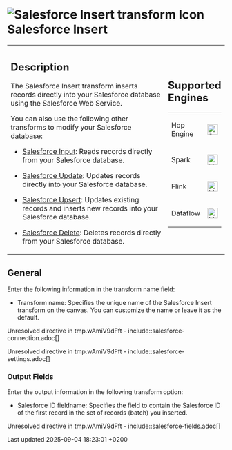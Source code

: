 <div id="header">

# <span class="image image-doc-icon">![Salesforce Insert transform Icon](../assets/images/transforms/icons/salesforceinsert.svg)</span> Salesforce Insert

</div>

<div id="content">

<div id="preamble">

<div class="sectionbody">

<table>
<colgroup>
<col style="width: 75%" />
<col style="width: 25%" />
</colgroup>
<tbody>
<tr class="odd">
<td><div class="content">
<div class="sect1">
<h2 id="_description">Description</h2>
<div class="sectionbody">
<div class="paragraph">
<p>The Salesforce Insert transform inserts records directly into your Salesforce database using the Salesforce Web Service.</p>
</div>
<div class="paragraph">
<p>You can also use the following other transforms to modify your Salesforce database:</p>
</div>
<div class="ulist">
<ul>
<li><p><a href="pipeline/transforms/salesforceinput.UpPARjhlf8">Salesforce Input</a>: Reads records directly from your Salesforce database.</p></li>
<li><p><a href="pipeline/transforms/salesforceupdate.UpPARjhlf8">Salesforce Update</a>: Updates records directly into your Salesforce database.</p></li>
<li><p><a href="pipeline/transforms/salesforceupsert.UpPARjhlf8">Salesforce Upsert</a>: Updates existing records and inserts new records into your Salesforce database.</p></li>
<li><p><a href="pipeline/transforms/salesforcedelete.UpPARjhlf8">Salesforce Delete</a>: Deletes records directly from your Salesforce database.</p></li>
</ul>
</div>
</div>
</div>
</div></td>
<td><div class="content">
<div class="sect1">
<h2 id="_supported_engines">Supported Engines</h2>
<div class="sectionbody">
<table>
<tbody>
<tr class="odd">
<td><p>Hop Engine</p></td>
<td><div class="content">
<div class="paragraph">
<p><span class="image"><img src="../assets/images/check_mark.svg" alt="Supported" width="24" /></span></p>
</div>
</div></td>
</tr>
<tr class="even">
<td><p>Spark</p></td>
<td><div class="content">
<div class="paragraph">
<p><span class="image"><img src="../assets/images/question_mark.svg" alt="Maybe Supported" width="24" /></span></p>
</div>
</div></td>
</tr>
<tr class="odd">
<td><p>Flink</p></td>
<td><div class="content">
<div class="paragraph">
<p><span class="image"><img src="../assets/images/question_mark.svg" alt="Maybe Supported" width="24" /></span></p>
</div>
</div></td>
</tr>
<tr class="even">
<td><p>Dataflow</p></td>
<td><div class="content">
<div class="paragraph">
<p><span class="image"><img src="../assets/images/question_mark.svg" alt="Maybe Supported" width="24" /></span></p>
</div>
</div></td>
</tr>
</tbody>
</table>
</div>
</div>
</div></td>
</tr>
</tbody>
</table>

</div>

</div>

<div class="sect1">

## General

<div class="sectionbody">

<div class="paragraph">

Enter the following information in the transform name field:

</div>

<div class="ulist">

  - Transform name: Specifies the unique name of the Salesforce Insert transform on the canvas. You can customize the name or leave it as the default.

</div>

<div class="paragraph">

Unresolved directive in tmp.wAmiV9dFft - include::salesforce-connection.adoc\[\]

</div>

<div class="paragraph">

Unresolved directive in tmp.wAmiV9dFft - include::salesforce-settings.adoc\[\]

</div>

<div class="sect2">

### Output Fields

<div class="paragraph">

Enter the output information in the following transform option:

</div>

<div class="ulist">

  - Salesforce ID fieldname: Specifies the field to contain the Salesforce ID of the first record in the set of records (batch) you inserted.

</div>

<div class="paragraph">

Unresolved directive in tmp.wAmiV9dFft - include::salesforce-fields.adoc\[\]

</div>

</div>

</div>

</div>

</div>

<div id="footer">

<div id="footer-text">

Last updated 2025-09-04 18:23:01 +0200

</div>

</div>

